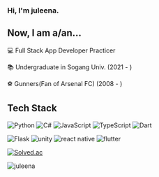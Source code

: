 ### Hi, I'm juleena.

## Now, I am a/an...

💻 Full Stack App Developer Practicer

📚 Undergraduate in Sogang Univ. (2021 - )

⚽️ Gunners(Fan of Arsenal FC) (2008 - )
<!--
**juLeena/juLeena** is a ✨ _special_ ✨ repository because its `README.md` (this file) appears on your GitHub profile.

Here are some ideas to get you started:

- 🔭 I’m currently working on ...
- 🌱 I’m currently learning ...
- 👯 I’m looking to collaborate on ...
- 🤔 I’m looking for help with ...
- 💬 Ask me about ...
- 📫 How to reach me: ...
- 😄 Pronouns: ...
- ⚡ Fun fact: ...
-->

## Tech Stack
![Python](https://img.shields.io/badge/python-3776AB.svg?style=for-the-badge&logo=python&logoColor=white)
![C#](https://img.shields.io/badge/c%23-512BD4.svg?style=for-the-badge&logo=c%23&logoColor=white)
![JavaScript](https://img.shields.io/badge/javascript-F7DF1E.svg?style=for-the-badge&logo=javascript&logoColor=white)
![TypeScript](https://img.shields.io/badge/typescript-3178C6.svg?style=for-the-badge&logo=typescript&logoColor=white)
![Dart](https://img.shields.io/badge/dart-0175C2.svg?style=for-the-badge&logo=dart&logoColor=white)

![Flask](https://img.shields.io/badge/flask-000000.svg?style=for-the-badge&logo=flask&logoColor=white)
![unity](https://img.shields.io/badge/unity-FFFFFF.svg?style=for-the-badge&logo=unity&logoColor=black)
![react native](https://img.shields.io/badge/react_native-61DAFB.svg?style=for-the-badge&logo=react&logoColor=white)
![flutter](https://img.shields.io/badge/flutter-02569B.svg?style=for-the-badge&logo=flutter&logoColor=white)








[![Solved.ac](http://mazassumnida.wtf/api/v2/generate_badge?boj=imearth01)](https://solved.ac/imearth01)

![juleena](https://github-readme-stats.vercel.app/api?username=juleena&show_icons=true&theme=great-gatsby)
